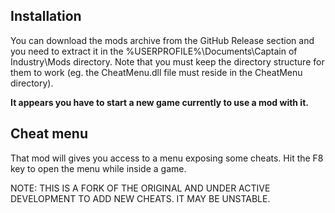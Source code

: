 ## Installation
You can download the mods archive from the GitHub Release section and you need to extract it in the %USERPROFILE%\Documents\Captain of Industry\Mods directory. Note that you must keep the directory structure for them to work (eg. the CheatMenu.dll file must reside in the CheatMenu directory).

**It appears you have to start a new game currently to use a mod with it.**

## Cheat menu

That mod will gives you access to a menu exposing some cheats. Hit the F8 key to open the menu while inside a game.

NOTE: THIS IS A FORK OF THE ORIGINAL AND UNDER ACTIVE DEVELOPMENT TO ADD NEW CHEATS. IT MAY BE UNSTABLE.
